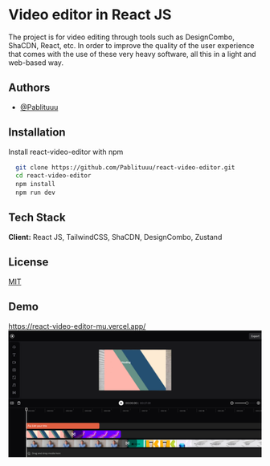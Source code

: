 # Video editor in React JS

The project is for video editing through tools such as DesignCombo, ShaCDN, React, etc. In order to improve the quality of the user experience that comes with the use of these very heavy software, all this in a light and web-based way.

## Authors

- [@Pablituuu](https://www.github.com/Pablituuu)

## Installation

Install react-video-editor with npm

```bash
  git clone https://github.com/Pablituuu/react-video-editor.git
  cd react-video-editor
  npm install
  npm run dev
```

## Tech Stack

**Client:** React JS, TailwindCSS, ShaCDN, DesignCombo, Zustand

## License

[MIT](https://choosealicense.com/licenses/mit/)

## Demo

https://react-video-editor-mu.vercel.app/
![Logo](image/image.png)
